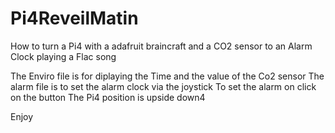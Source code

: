 # Pi4ReveilMatin
How to turn a Pi4 with a adafruit braincraft and a CO2 sensor to an Alarm Clock playing a Flac song

The Enviro file is for diplaying the Time and the value of the Co2 sensor
The alarm file is to set the alarm clock via the joystick
To set the alarm on click on the button
The Pi4 position is upside down4

Enjoy
